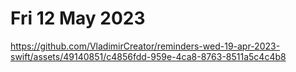 # Fri 12 May 2023

https://github.com/VladimirCreator/reminders-wed-19-apr-2023-swift/assets/49140851/c4856fdd-959e-4ca8-8763-8511a5c4c4b8
